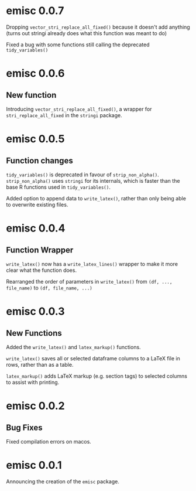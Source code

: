 
# emisc 0.0.7

Dropping `vector_stri_replace_all_fixed()` because it doesn't add anything (turns out stringi already does what this function was meant to do)

Fixed a bug with some functions still calling the deprecated `tidy_variables()`

# emisc 0.0.6

## New function

Introducing `vector_stri_replace_all_fixed()`, a wrapper for `stri_replace_all_fixed` in the `stringi` package.

# emisc 0.0.5

## Function changes

`tidy_variables()` is deprecated in favour of `strip_non_alpha()`. `strip_non_alpha()` uses `stringi` for its internals, which is faster than the base R functions used in `tidy_variables()`.

Added option to append data to `write_latex()`, rather than only being able to overwrite existing files.


# emisc 0.0.4

## Function Wrapper

`write_latex()` now has a `write_latex_lines()` wrapper to make it more clear what the function does.

Rearranged the order of parameters in `write_latex()` from `(df, ..., file_name)` to `(df, file_name, ...)`

# emisc 0.0.3

## New Functions

Added the `write_latex()` and `latex_markup()` functions.

`write_latex()` saves all or selected dataframe columns to a LaTeX file in rows, rather than as a table.

`latex_markup()` adds LaTeX markup (e.g. section tags) to selected columns to assist with printing.

# emisc 0.0.2

## Bug Fixes

Fixed compilation errors on macos.

# emisc 0.0.1

Announcing the creation of the `emisc` package.

